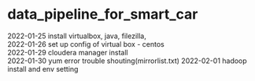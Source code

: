 # data_pipeline_for_smart_car
2022-01-25 install virtualbox, java, filezilla,<br>
2022-01-26 set up config of virtual box - centos<br>
2022-01-29 cloudera manager install <br>
2022-01-30 yum error trouble shouting(mirrorlist.txt)
2022-02-01 hadoop install and env setting

